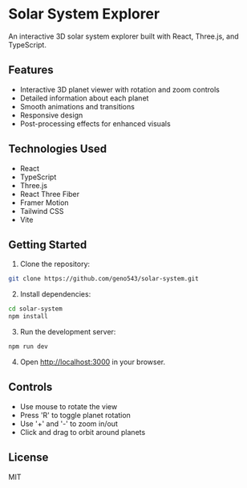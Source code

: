 # Solar System Explorer

An interactive 3D solar system explorer built with React, Three.js, and TypeScript.

## Features

- Interactive 3D planet viewer with rotation and zoom controls
- Detailed information about each planet
- Smooth animations and transitions
- Responsive design
- Post-processing effects for enhanced visuals

## Technologies Used

- React
- TypeScript
- Three.js
- React Three Fiber
- Framer Motion
- Tailwind CSS
- Vite

## Getting Started

1. Clone the repository:
```bash
git clone https://github.com/geno543/solar-system.git
```

2. Install dependencies:
```bash
cd solar-system
npm install
```

3. Run the development server:
```bash
npm run dev
```

4. Open [http://localhost:3000](http://localhost:3000) in your browser.

## Controls

- Use mouse to rotate the view
- Press 'R' to toggle planet rotation
- Use '+' and '-' to zoom in/out
- Click and drag to orbit around planets

## License

MIT
